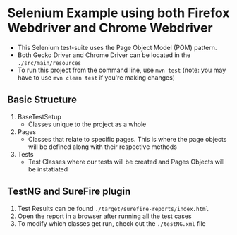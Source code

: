 # Selenium Example using both Firefox Webdriver and Chrome Webdriver

 - This Selenium test-suite uses the Page Object Model (POM) pattern. 
 - Both Gecko Driver and Chrome Driver can be located in the `./src/main/resources`
 - To run this project from the command line, use `mvn test` (note: you may have to use `mvn clean test` if you're making changes)
 
 ## Basic Structure
 1. BaseTestSetup
    - Classes unique to the project as a whole 
 2. Pages
    - Classes that relate to specific pages. This is where the page objects will be defined along with their respective methods
 3. Tests
    - Test Classes where our tests will be created and Pages Objects will be instatiated 
 
 ## TestNG and SureFire plugin
 1. Test Results can be found `./target/surefire-reports/index.html`
 2. Open the report in a browser after running all the test cases
 3. To modify which classes get run, check out the `./testNG.xml` file
